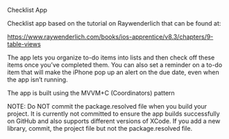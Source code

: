 Checklist App

Checklist app based on the tutorial on Raywenderlich that can be found at:

https://www.raywenderlich.com/books/ios-apprentice/v8.3/chapters/9-table-views


The app lets you organize to-do items into lists and then check off these items once you’ve completed them. You can also set a reminder on a to-do item that will make the iPhone pop up an alert on the due date, even when the app isn’t running.

The app is built using the MVVM+C (Coordinators) pattern



NOTE: Do NOT commit the package.resolved file when you build your project. It is currently not committed to ensure the app builds successfully on GitHub and also supports different versions of XCode. If you add a new library, commit, the project file but not the package.resolved file.

